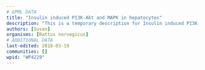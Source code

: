 ```yaml
---
# GPML DATA
title: "Insulin induced PI3K-Akt and MAPK in hepatocytes"
description: "This is a temporary description for Insulin induced PI3K-Akt and MAPK in hepatocytes"
authors: [Susan]
organisms: [Rattus norvegicus]
# ADDITIONAL DATA
last-edited: 2018-03-19
communities: []
wpid: "WP4229"
---
```

